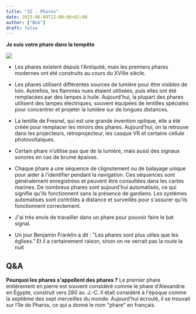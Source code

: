 ```yaml
---
title: "32 - Phares"
date: 2023-06-09T12:00:00+02:00
author: ["Bob"]
draft: false
---
```


**Je suis votre phare dans la tempête**

![](/img/32.jpg)

- Les phares existent depuis l'Antiquité, mais les premiers phares modernes ont été construits au cours du XVIIIe siècle.

- Les phares utilisent différentes sources de lumière pour être visibles de loin. Autrefois, les flammes nues étaient utilisées, puis elles ont été remplacées par des lampes à huile. Aujourd'hui, la plupart des phares utilisent des lampes électriques, souvent équipées de lentilles spéciales pour concentrer et projeter la lumière sur de longues distances.

- La lentille de Fresnel, qui est une grande invention optique, elle a été créée pour remplacer les miroirs des phares. Aujourd'hui, on la retrouve dans les projecteurs, rétroprojecteur, les casque VR et certaine cellule photovoltaïques.

- Certain phare n'utilise pas que de la lumière, mais aussi des signaux sonores en cas de brume épaisse.  

- Chaque phare a une séquence de clignotement ou de balayage unique pour aider à l'identifier pendant la navigation. Ces séquences sont généralement enregistrées et peuvent être consultées dans les cartes marines. De nombreux phares sont aujourd'hui automatisés, ce qui signifie qu'ils fonctionnent sans la présence de gardiens. Les systèmes automatisés sont contrôlés à distance et surveillés pour s'assurer qu'ils fonctionnent correctement.

- J'ai très envie de travailler dans un phare pour pouvoir faire le bat signal.

- Un jour Benjamin Franklin a dit : "Les phares sont plus utiles que les églises." Et il a certainement raison, sinon on ne verrait pas la route la nuit

## Q&A

**Pourquoi les phares s'appellent des phares ?**
Le premier phare entièrement en pierre est souvent considéré comme le phare d'Alexandrie en Égypte, construit vers 280 av. J.-C. Il était considéré à l'époque comme la septième des sept merveilles du monde. Aujourd'hui écroulé, il se trouvait sur l'île de Pharos, ce qui a donné le nom "phare" en français.